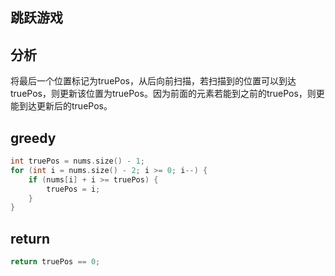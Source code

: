 ## 跳跃游戏

## 分析

将最后一个位置标记为truePos，从后向前扫描，若扫描到的位置可以到达truePos，则更新该位置为truePos。因为前面的元素若能到之前的truePos，则更能到达更新后的truePos。

## greedy

```cpp
int truePos = nums.size() - 1;
for (int i = nums.size() - 2; i >= 0; i--) {
    if (nums[i] + i >= truePos) {
        truePos = i;
    }
}
```

## return

```cpp
return truePos == 0;
```